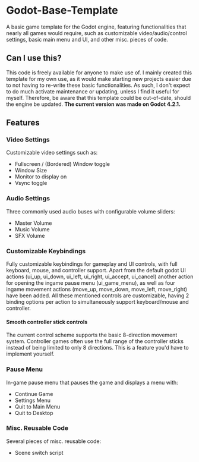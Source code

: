 # Godot-Base-Template
A basic game template for the Godot engine, featuring functionalities that nearly all games would require, such as customizable video/audio/control settings, basic main menu and UI, and other misc. pieces of code.

## Can I use this?
This code is freely available for anyone to make use of. I mainly created this template for my own use, as it would make starting new projects easier due to not having to re-write these basic functionalities. As such, I don't expect to do much activate maintenance or updating, unless I find it useful for myself. Therefore, be aware that this template could be out-of-date, should the engine be updated. **The current version was made on Godot 4.2.1.**

## Features

### Video Settings
Customizable video settings such as:

- Fullscreen / (Bordered) Window toggle
- Window Size
- Monitor to display on
- Vsync toggle

### Audio Settings
Three commonly used audio buses with configurable volume sliders:

- Master Volume
- Music Volume
- SFX Volume

### Customizable Keybindings
Fully customizable keybindings for gameplay and UI controls, with full keyboard, mouse, and controller support. Apart from the default godot UI actions (ui_up, ui_down, ui_left, ui_right, ui_accept, ui_cancel) another action for opening the ingame pause menu (ui_game_menu), as well as four ingame movement actions (move_up, move_down, move_left, move_right) have been added. All these mentioned controls are customizable, having 2 binding options per action to simultaneously support keyboard/mouse and controller.

#### Smooth controller stick controls
The current control scheme supports the basic 8-direction movement system. Controller games often use the full range of the controller sticks instead of being limited to only 8 directions. This is a feature you'd have to implement yourself.

### Pause Menu
In-game pause menu that pauses the game and displays a menu with:

- Continue Game
- Settings Menu
- Quit to Main Menu
- Quit to Desktop

### Misc. Reusable Code
Several pieces of misc. reusable code:

- Scene switch script
